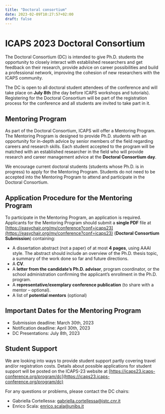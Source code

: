 ```yaml
---
title: "Doctoral consortium"
date: 2023-02-09T10:27:57+02:00
draft: false
---
```

# ICAPS 2023 Doctoral Consortium

The Doctoral Consortium (DC) is intended to give Ph.D. students the opportunity to closely interact with established researchers and get feedback on their research, provide advice on career possibilities and build a professional network, improving the cohesion of new researchers with the ICAPS community.

The DC is open to all doctoral student attendees of the conference and will take place on **July 8th** (the day before ICAPS workshops and tutorials). Registering for the Doctoral Consortium will be part of the registration process for the conference and all students are invited to take part in it.


## Mentoring Program

As part of the Doctoral Consortium, ICAPS will offer a Mentoring Program. The Mentoring Program is designed to provide Ph.D. students with an opportunity for in-depth advice by senior members of the field regarding careers and research skills. Each student accepted to the program will be matched with an established researcher in the field who will provide research and career management advice at the **Doctoral Consortium day**.

We encourage current doctoral students (students whose Ph.D. is in progress) to apply for the Mentoring Program. Students do not need to be accepted into the Mentoring Program to attend and participate in the Doctoral Consortium.

## Application Procedure for the Mentoring Program

To participate in the Mentoring Program, an application is required. Applicants for the Mentoring Program should submit a **single PDF** file at [https://easychair.org/my/conference?conf=icaps23](https://easychair.org/my/conference?conf=icaps23)  (**Doctoral Consortium Submission**) containing:

- A dissertation abstract (not a paper) of at most **4 pages**, using AAAI style. The abstract should include an overview of the Ph.D. thesis topic, a summary of the work done so far and future directions.
- A **CV**.
- A **letter from the candidate’s Ph.D. advisor**, program coordinator, or the school administration confirming the applicant’s enrollment in the Ph.D. program.
- A **representative/exemplary conference publication** (to share with a mentor – optional).
- A list of **potential mentors** (optional)


## Important Dates for the Mentoring Program

- Submission deadline: March 30th, 2023
- Notification deadline: April 30th, 2023
- DC Presentations: July 8th, 2023

## Student Support

We are looking into ways to provide student support partly covering travel and/or registration costs. Details about possible applications for student support will be posted on the ICAPS-23 website at [https://icaps23.icaps-conference.org/program/dc](https://icaps23.icaps-conference.org/program/dc)

For any questions or problems, please contact the DC chairs:

- Gabriella Cortellessa: <gabriella.cortellessa@istc.cnr.it>
- Enrico Scala: <enrico.scala@unibs.it>



